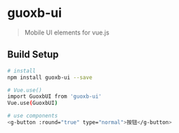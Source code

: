 # guoxb-ui

> Mobile UI elements for vue.js

## Build Setup

``` bash
# install
npm install guoxb-ui --save

# Vue.use()
import GuoxbUI from 'guoxb-ui'
Vue.use(GuoxbUI)

# use components
<g-button :round="true" type="normal">按钮</g-button>
```
